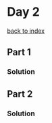 # Day 2

[back to index](https://github.com/javorszky/adventofcode2022/)

## Part 1

### Solution

## Part 2

### Solution
